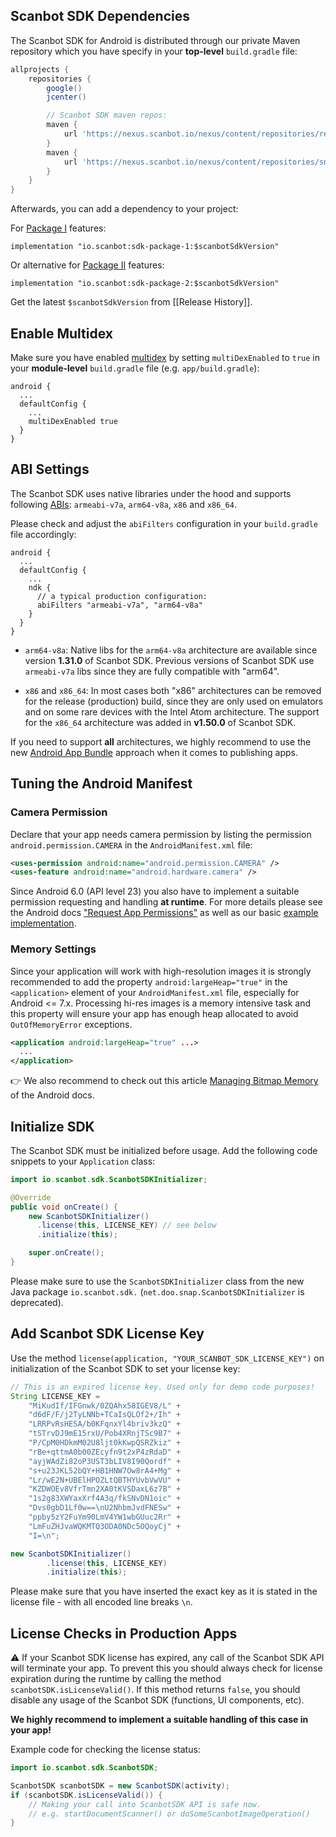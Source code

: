 ## Scanbot SDK Dependencies

The Scanbot SDK for Android is distributed through our private Maven repository which you have specify in your **top-level** `build.gradle` file:

```groovy
allprojects {
    repositories {
        google()
        jcenter()

        // Scanbot SDK maven repos:
        maven {
            url 'https://nexus.scanbot.io/nexus/content/repositories/releases/'
        }
        maven {
            url 'https://nexus.scanbot.io/nexus/content/repositories/snapshots/'
        }
    }
}
```

Afterwards, you can add a dependency to your project:

For [Package I](https://scanbot.io/en/sdk.html#packages) features:

    implementation "io.scanbot:sdk-package-1:$scanbotSdkVersion"

Or alternative for [Package II](https://scanbot.io/en/sdk.html#packages) features:

    implementation "io.scanbot:sdk-package-2:$scanbotSdkVersion"

Get the latest `$scanbotSdkVersion` from [[Release History]].


## Enable Multidex
Make sure you have enabled [multidex](https://developer.android.com/studio/build/multidex) by setting `multiDexEnabled` to `true` in your **module-level** `build.gradle` file (e.g. `app/build.gradle`):

```
android {
  ...
  defaultConfig {
    ...
    multiDexEnabled true
  }
}
```


## ABI Settings
The Scanbot SDK uses native libraries under the hood and supports following [ABIs](https://developer.android.com/ndk/guides/arch.html): `armeabi-v7a`, `arm64-v8a`, `x86` and `x86_64`.

Please check and adjust the `abiFilters` configuration in your `build.gradle` file accordingly:

```
android {
  ...
  defaultConfig {
    ...
    ndk {
      // a typical production configuration:
      abiFilters "armeabi-v7a", "arm64-v8a"
    }
  }
}
```

- `arm64-v8a`: Native libs for the `arm64-v8a` architecture are available since version **1.31.0** of Scanbot SDK. Previous versions of Scanbot SDK use `armeabi-v7a` libs since they are fully compatible with "arm64".

- `x86` and `x86_64`: In most cases both "x86" architectures can be removed for the release (production) build, since they are only used on emulators and on some rare devices with the Intel Atom architecture. The support for the `x86_64` architecture was added in **v1.50.0** of Scanbot SDK.

If you need to support **all** architectures, we highly recommend to use the new [Android App Bundle](https://developer.android.com/platform/technology/app-bundle/) approach when it comes to publishing apps.


## Tuning the Android Manifest

### Camera Permission

Declare that your app needs camera permission by listing the permission `android.permission.CAMERA` in the `AndroidManifest.xml` file:

```xml
<uses-permission android:name="android.permission.CAMERA" />
<uses-feature android:name="android.hardware.camera" />
```

Since Android 6.0 (API level 23) you also have to implement a suitable permission requesting and handling **at runtime**. For more details please see the Android docs ["Request App Permissions"](https://developer.android.com/training/permissions/requesting) as well as our basic [example implementation](https://github.com/doo/scanbot-sdk-example-android/blob/master/classical-components-demo/camera-view/src/main/java/io/scanbot/example/MainActivity.java).


### Memory Settings

Since your application will work with high-resolution images it is strongly recommended to add the property `android:largeHeap="true"` in the `<application>` element of your `AndroidManifest.xml` file, especially for Android <= 7.x. Processing hi-res images is a memory intensive task and this property will ensure your app has enough heap allocated to avoid `OutOfMemoryError` exceptions.

```xml
<application android:largeHeap="true" ...>
  ...
</application>
```

👉 We also recommend to check out this article [Managing Bitmap Memory](https://developer.android.com/topic/performance/graphics/manage-memory) of the Android docs.


## Initialize SDK

The Scanbot SDK must be initialized before usage. Add the following code snippets to your `Application` class:

```java
import io.scanbot.sdk.ScanbotSDKInitializer;

@Override
public void onCreate() {
    new ScanbotSDKInitializer()
      .license(this, LICENSE_KEY) // see below
      .initialize(this);

    super.onCreate();
}
```

Please make sure to use the `ScanbotSDKInitializer` class from the new Java package `io.scanbot.sdk.` (`net.doo.snap.ScanbotSDKInitializer` is deprecated).


## Add Scanbot SDK License Key

Use the method `license(application, "YOUR_SCANBOT_SDK_LICENSE_KEY")` on initialization of the Scanbot SDK to set your license key:

```java
// This is an expired license key. Used only for demo code purposes!
String LICENSE_KEY =
    "MiKudIf/IFGnwk/0ZQAhx58IGEV8/L" +
    "d6dF/F/j2TyLNNb+TCaIsQLOf2+/Ih" +
    "LRRPvRsHESA/b0KFqnxYl4briv3kzQ" +
    "tSTrvDJ9mE15rxU/Pob4XRnjTSc9B7" +
    "P/CpM0HDkmM02U8ljt0kKwpQSRZkiz" +
    "rBe+qttmA0b00ZEcyfn9t2xP4zRdaD" +
    "ayjWAdZi82oP3UST3bLIV8I90Qordf" +
    "s+u23JKL52bQY+HB1HNW7Ow8rA4+Mg" +
    "Lr/wE2N+UBElHPOZLtQBTHYUvbVwVU" +
    "KZDWOEv8VfrTmn2XA0tKVSDaxL6z7B" +
    "1s2g83XWYaxXrf4A3q/fkSNvDN1oic" +
    "Dvs0gbD1Lf0w==\nU2NhbmJvdFNESw" +
    "ppby5zY2FuYm90LmV4YW1wbGUuc2Rr" +
    "LmFuZHJvaWQKMTQ3ODA0NDc5OQoyCj" +
    "I=\n";

new ScanbotSDKInitializer()
        .license(this, LICENSE_KEY)
        .initialize(this);
```

Please make sure that you have inserted the exact key as it is stated in the license file - with all encoded line breaks `\n`.


## License Checks in Production Apps

⚠️ If your Scanbot SDK license has expired, any call of the Scanbot SDK API will terminate your app. To prevent this you should always check for license expiration during the runtime by calling the method `scanbotSDK.isLicenseValid()`. If this method returns `false`, you should disable any usage of the Scanbot SDK (functions, UI components, etc).

**We highly recommend to implement a suitable handling of this case in your app!**

Example code for checking the license status:

```java
import io.scanbot.sdk.ScanbotSDK;

ScanbotSDK scanbotSDK = new ScanbotSDK(activity);
if (scanbotSDK.isLicenseValid()) {
    // Making your call into ScanbotSDK API is safe now.
    // e.g. startDocumentScanner() or doSomeScanbotImageOperation()
}
```

